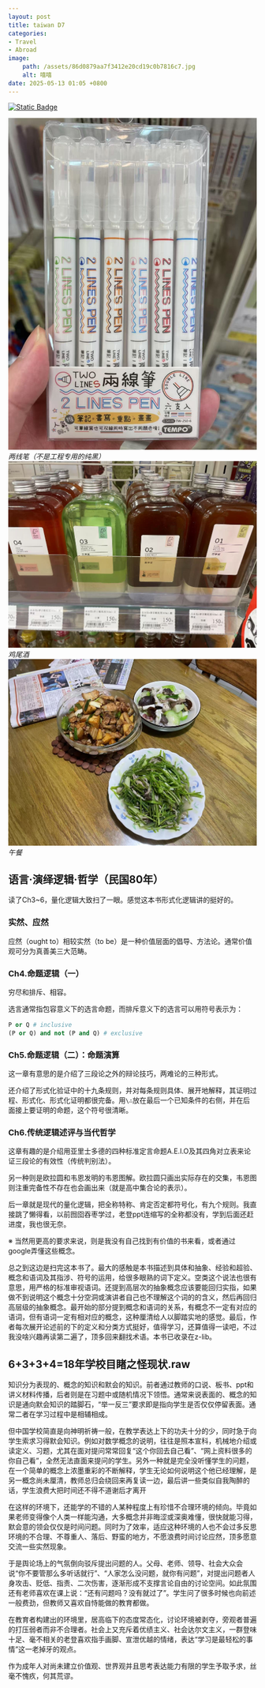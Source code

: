 ```yaml
---
layout: post
title: taiwan D7
categories:
- Travel
- Abroad
image:
    path: /assets/86d0879aa7f3412e20cd19c0b7816c7.jpg
    alt: 嘻嘻
date: 2025-05-13 01:05 +0800
---
```

[![Static Badge](https://img.shields.io/badge/%E5%BF%A7%E4%BC%A4%E7%9A%84%E8%A7%92%E6%96%97%E5%A3%AB-Youtube-red?logo=applemusic&logoColor=red)](https://www.youtube.com/watch?v=HtcdP2kkylE)

![alt text](/assets/d97601fd88d993cda2f85ebd7615de6.jpg)_两线笔（不是工程专用的纯黑）_
![alt text](/assets/782939466052d221d6eaba9fb9248fb.jpg)_鸡尾酒_
![alt text](/assets/ecdf146a563ae755fcb268e35483b70.jpg)_午餐_

## 语言·演绎逻辑·哲学（民国80年）

读了Ch3~6，量化逻辑大致扫了一眼。感觉这本书形式化逻辑讲的挺好的。

### 实然、应然

应然（ought to）相较实然（to be）是一种价值层面的倡导、方法论。通常价值观可分为真善美三大范畴。

### Ch4.命题逻辑（一）

穷尽和排斥、相容。

选言通常指包容意义下的选言命题，而排斥意义下的选言可以用符号表示为：
```python
P or Q # inclusive
(P or Q) and not (P and Q) # exclusive
```
### Ch5.命题逻辑（二）：命题演算
这一章有意思的是介绍了三段论之外的辩论技巧，两难论的三种形式。

还介绍了形式化验证中的十九条规则，并对每条规则具体、展开地解释，其证明过程、形式化、形式化证明都很完备。用`\∴`放在最后一个已知条件的右侧，并在后面接上要证明的命题，这个符号很清晰。

### Ch6.传统逻辑述评与当代哲学

这章有趣的是介绍用亚里士多德的四种标准定言命题A.E.I.O及其四角对立表来论证三段论的有效性（传统判别法）。

另一种则是欧拉圆和韦恩发明的韦恩图解。欧拉圆只画出实际存在的交集，韦恩图则注重完备性不存在也会画出来（就是高中集合论的表示）。

后一章就是现代的量化逻辑，把全称特称、肯定否定都符号化，有九个规则。我直接跳了懒得看，以前囫囵吞枣学过，老登ppt连缩写的全称都没有，学到后面还赶进度，我也很无奈。

※ 当然用更高的要求来说，则是我没有自己找到有价值的书来看，或者通过google弄懂这些概念。

总之到这边是扫完这本书了。最大的感触是本书描述到具体和抽象、经验和超验、概念和语词及其指涉、符号的运用，给很多眼熟的词下定义。空类这个说法也很有意思，用严格的标准审视语词。还提到高层次的抽象概念应该要能回归实指，如果做不到说明这个概念十分空洞或演讲者自己也不理解这个词的的含义，然后再回归高层级的抽象概念。最开始的部分提到概念和语词的关系，有概念不一定有对应的语词，但有语词一定有相对应的概念，这种厘清给人以脚踏实地的感觉。最后，作者每次展开论述前的下的定义和分类方式挺好，值得学习，还算值得一读吧，不过我没啥兴趣再读第二遍了，顶多回来翻找术语。本书已收录在z-lib。

## 6+3+3+4=18年学校目睹之怪现状.raw

知识分为表现的、概念的知识和默会的知识。前者通过教师的口说、板书、ppt和讲义材料传播，后者则是在习题中或随机情况下领悟。通常来说表面的、概念的知识是通向默会知识的踏脚石，“举一反三”要求即是指向学生是否仅仅停留表面。通常二者在学习过程中是相辅相成。

但中国学校简直是向神明祈祷一般，在教学表达上下的功夫十分的少，同时急于向学生索求习得默会知识。例如对数学概念的说明，往往是照本宣科，机械地介绍或读定义、习题，尤其在面对提问常常回复“这个你回去自己看”、“网上资料很多的你自己看”，全然无法直面来提问的学生。另外一种就是完全没听懂学生的问题，在一个简单的概念上浓墨重彩的不断解释，学生无论如何说明这个他已经理解，是另一概念尚未厘清，教师总归会绕回来再复读一边，最后讲一些类似自我陶醉的话，学生浪费大把时间还不得不道谢后才离开

在这样的环境下，还能学的不错的人某种程度上有珍惜不合理环境的倾向。毕竟如果老师变得像个人类一样能沟通，大多概念并非晦涩或深奥难懂，很快就能习得，默会意的领会仅仅是时间问题。同时为了效率，适应这种环境的人也不会过多反思环境的不合理、不尊重人、落后、野蛮的地方，不愿浪费时间讨论应然，顶多愿意交流一些实然现象。

于是舆论场上的气氛倒向驳斥提出问题的人。父母、老师、领导、社会大众会说“你不要管那么多听话就行”、“人家怎么没问题，就你有问题”，对提出问题者人身攻击、贬低、指责、二次伤害，逐渐形成不支撑言论自由的讨论空间。如此氛围还有老师喜欢在课上说：“还有问题吗？没有就过了”。学生问了很多时候也向前述一般费劲，但教师又喜欢自恃能做的教育都做。

在教育者构建出的环境里，居高临下的态度常态化，讨论环境被剥夺，旁观者普遍的打压弱者而非不合理者。社会上又充斥着优绩主义、社会达尔文主义，一群登味十足、毫不相关的老登喜欢指手画脚、宣泄优越的情绪，表达“学习是最轻松的事情”这一老掉牙的观点。

作为成年人对尚未建立价值观、世界观并且思考表达能力有限的学生予取予求，丝毫不愧疚，何其荒谬。